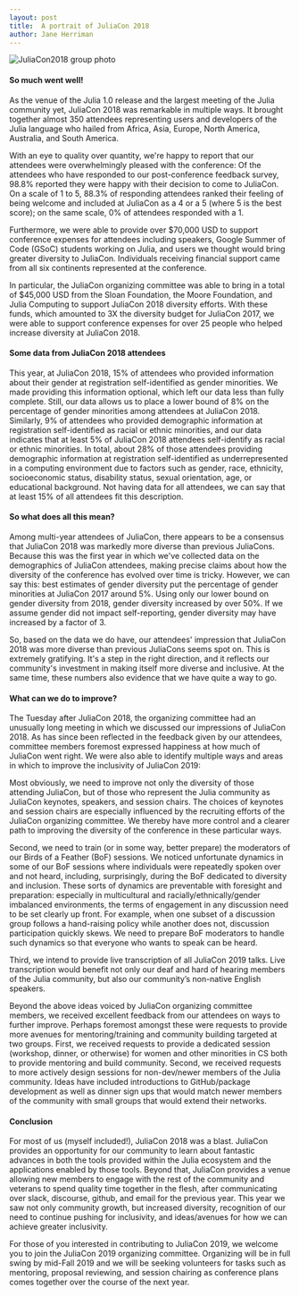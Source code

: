 ```yaml
---
layout: post
title:  A portrait of JuliaCon 2018
author: Jane Herriman
---
```

![JuliaCon2018 group photo](images/blog/2018-09-11-juliacon2018/JuliaCon2018_group_photo.jpg)

#### So much went well!

As the venue of the Julia 1.0 release and the largest meeting of the Julia community yet, JuliaCon 2018 was remarkable in multiple ways. It brought together almost 350 attendees representing users and developers of the Julia language who hailed from Africa, Asia, Europe, North America, Australia, and South America. 

With an eye to quality over quantity, we're happy to report that our attendees were overwhelmingly pleased with the conference: Of the attendees who have responded to our post-conference feedback survey, 98.8% reported they were happy with their decision to come to JuliaCon. On a scale of 1 to 5, 88.3% of responding attendees ranked their feeling of being welcome and included at JuliaCon as a 4 or a 5 (where 5 is the best score); on the same scale, 0% of attendees responded with a 1.

Furthermore, we were able to provide over $70,000 USD to support conference expenses for attendees including speakers, Google Summer of Code (GSoC) students working on Julia, and users we thought would bring greater diversity to JuliaCon. Individuals receiving financial support came from all six continents represented at the conference.

In particular, the JuliaCon organizing committee was able to bring in a total of $45,000 USD from the Sloan Foundation, the Moore Foundation, and Julia Computing to support JuliaCon 2018 diversity efforts. With these funds, which amounted to 3X the diversity budget for JuliaCon 2017, we were able to support conference expenses for over 25 people who helped increase diversity at JuliaCon 2018.

#### Some data from JuliaCon 2018 attendees

This year, at JuliaCon 2018, 15% of attendees who provided information about their gender at registration self-identified as gender minorities. We made providing this information optional, which left our data less than fully complete. Still, our data allows us to place a lower bound of 8% on the percentage of gender minorities among attendees at JuliaCon 2018. Similarly, 9% of attendees who provided demographic information at registration self-identified as racial or ethnic minorities, and our data indicates that at least 5% of JuliaCon 2018 attendees self-identify as racial or ethnic minorities. In total, about 28% of those attendees providing demographic information at registration self-identified as underrepresented in a computing environment due to factors such as gender, race, ethnicity, socioeconomic status, disability status, sexual orientation, age, or educational background. Not having data for all attendees, we can say that at least 15% of all attendees fit this description.

#### So what does all this mean?

Among multi-year attendees of JuliaCon, there appears to be a consensus that JuliaCon 2018 was markedly more diverse than previous JuliaCons. Because this was the first year in which we've collected data on the demographics of JuliaCon attendees, making precise claims about how the diversity of the conference has evolved over time is tricky. However, we can say this: best estimates of gender diversity put the percentage of gender minorities at JuliaCon 2017 around 5%. Using only our lower bound on gender diversity from 2018, gender diversity increased by over 50%. If we assume gender did not impact self-reporting, gender diversity may have increased by a factor of 3.

So, based on the data we do have, our attendees' impression that JuliaCon 2018 was more diverse than previous JuliaCons seems spot on. This is extremely gratifying. It's a step in the right direction, and it reflects our community's investment in making itself more diverse and inclusive. At the same time, these numbers also evidence that we have quite a way to go. 

#### What can we do to improve?

The Tuesday after JuliaCon 2018, the organizing committee had an unusually long meeting in which we discussed our impressions of JuliaCon 2018. As has since been reflected in the feedback given by our attendees, committee members foremost expressed happiness at how much of JuliaCon went right. We were also able to identify multiple ways and areas in which to improve the inclusivity of JuliaCon 2019:

Most obviously, we need to improve not only the diversity of those attending JuliaCon, but of those who represent the Julia community as JuliaCon keynotes, speakers, and session chairs. The choices of keynotes and session chairs are especially influenced by the recruiting efforts of the JuliaCon organizing committee. We thereby have more control and a clearer path to improving the diversity of the conference in these particular ways.

Second, we need to train (or in some way, better prepare) the moderators of our Birds of a Feather (BoF) sessions. We noticed unfortunate dynamics in some of our BoF sessions where individuals were repeatedly spoken over and not heard, including, surprisingly, during the BoF dedicated to diversity and inclusion. These sorts of dynamics are preventable with foresight and preparation: especially in multicultural and racially/ethnically/gender imbalanced environments, the terms of engagement in any discussion need to be set clearly up front. For example, when one subset of a discussion group follows a hand-raising policy while another does not, discussion participation quickly skews. We need to prepare BoF moderators to handle such dynamics so that everyone who wants to speak can be heard.

Third, we intend to provide live transcription of all JuliaCon 2019 talks. Live transcription would benefit not only our deaf and hard of hearing members of the Julia community, but also our community’s non-native English speakers.

Beyond the above ideas voiced by JuliaCon organizing committee members, we received excellent feedback from our attendees on ways to further improve. Perhaps foremost amongst these were requests to provide more avenues for mentoring/training and community building targeted at two groups. First, we received requests to provide a dedicated session (workshop, dinner, or otherwise) for women and other minorities in CS both to provide mentoring and build community. Second, we received requests to more actively design sessions for non-dev/newer members of the Julia community. Ideas have included introductions to GitHub/package development as well as dinner sign ups that would match newer members of the community with small groups that would extend their networks.

#### Conclusion

For most of us (myself included!), JuliaCon 2018 was a blast. JuliaCon provides an opportunity for our community to learn about fantastic advances in both the tools provided within the Julia ecosystem and the applications enabled by those tools. Beyond that, JuliaCon provides a venue allowing new members to engage with the rest of the community and veterans to spend quality time together in the flesh, after communicating over slack, discourse, github, and email for the previous year. This year we saw not only community growth, but increased diversity, recognition of our need to continue pushing for inclusivity, and ideas/avenues for how we can achieve greater inclusivity.

For those of you interested in contributing to JuliaCon 2019, we welcome you to join the JuliaCon 2019 organizing committee. Organizing will be in full swing by mid-Fall 2019 and we will be seeking volunteers for tasks such as mentoring, proposal reviewing, and session chairing as conference plans comes together over the course of the next year.
